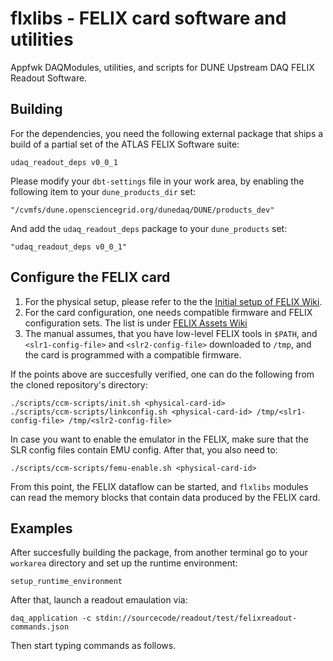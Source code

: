 # flxlibs - FELIX card software and utilities 
Appfwk DAQModules, utilities, and scripts for DUNE Upstream DAQ FELIX Readout Software.

## Building

For the dependencies, you need the following external package that ships a build of a partial set of the ATLAS FELIX Software suite:

    udaq_readout_deps v0_0_1

Please modify your `dbt-settings` file in your work area, by enabling the following item to your `dune_products_dir` set:

    "/cvmfs/dune.opensciencegrid.org/dunedaq/DUNE/products_dev"

And add the `udaq_readout_deps` package to your `dune_products` set:

    "udaq_readout_deps v0_0_1"

## Configure the FELIX card
   1. For the physical setup, please refer to the the [Initial setup of FELIX Wiki](https://github.com/DUNE-DAQ/flxlibs/wiki/Initial-setup-of-FELIX).
   2. For the card configuration, one needs compatible firmware and FELIX configuration sets. The list is under [FELIX Assets Wiki](https://github.com/DUNE-DAQ/flxlibs/wiki/FELIX-assets:-Firmware-and-config-files#compatility-list)
   3. The manual assumes, that you have low-level FELIX tools in `$PATH`, and `<slr1-config-file>` and `<slr2-config-file>` downloaded to `/tmp`, and the card is programmed with a compatible firmware.

If the points above are succesfully verified, one can do the following from the cloned repository's directory:
    
    ./scripts/ccm-scripts/init.sh <physical-card-id>
    ./scripts/ccm-scripts/linkconfig.sh <physical-card-id> /tmp/<slr1-config-file> /tmp/<slr2-config-file>
    
In case you want to enable the emulator in the FELIX, make sure that the SLR config files contain EMU config. After that, you also need to:

    ./scripts/ccm-scripts/femu-enable.sh <physical-card-id>

From this point, the FELIX dataflow can be started, and `flxlibs` modules can read the memory blocks that contain data produced by the FELIX card.

## Examples
After succesfully building the package, from another terminal go to your `workarea` directory and set up the runtime environment:

    setup_runtime_environment
    
After that, launch a readout emaulation via:

    daq_application -c stdin://sourcecode/readout/test/felixreadout-commands.json
    
Then start typing commands as follows.

